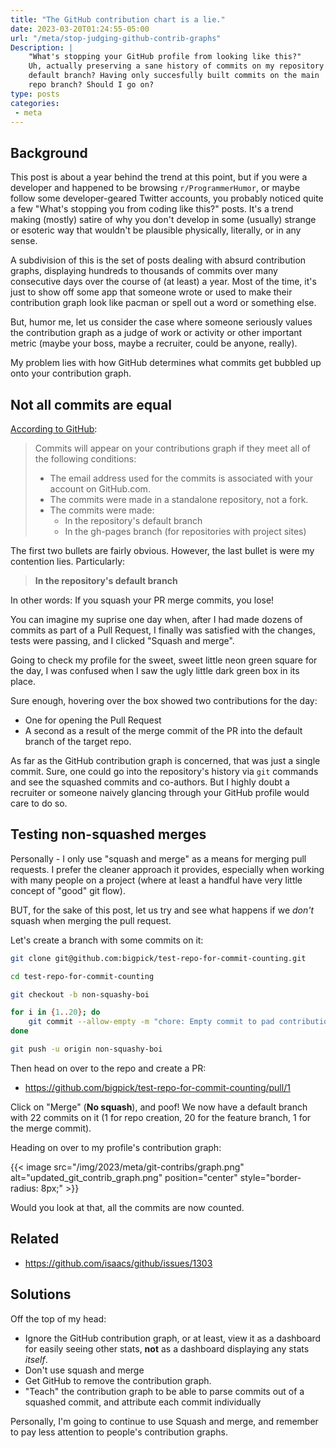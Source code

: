 ```yaml
---
title: "The GitHub contribution chart is a lie."
date: 2023-03-20T01:24:55-05:00
url: "/meta/stop-judging-github-contrib-graphs"
Description: |
    "What's stopping your GitHub profile from looking like this?"
    Uh, actually preserving a sane history of commits on my repository's
    default branch? Having only succesfully built commits on the main
    repo branch? Should I go on?
type: posts
categories:
 - meta
---
```


## Background

This post is about a year behind the trend at this point, but if you
were a developer and happened to be browsing `r/ProgrammerHumor`, or
maybe follow some developer-geared Twitter accounts, you probably noticed
quite a few "What's stopping you from coding like this?" posts. It's a
trend making (mostly) satire of why you don't develop in some (usually)
strange or esoteric way that wouldn't be plausible physically, literally,
or in any sense.

A subdivision of this is the set of posts dealing with absurd
contribution graphs, displaying hundreds to thousands of commits over
many consecutive days over the course of (at least) a year. Most of the
time, it's just to show off some app that someone wrote or
used to make their contribution graph look like pacman or spell out a
word or something else.

But, humor me, let us consider the case where someone seriously values
the contribution graph as a judge of work or activity or other important
metric (maybe your boss, maybe a recruiter, could be anyone, really).

My problem lies with how GitHub determines what commits get bubbled
up onto your contribution graph.

## Not all commits are equal

[According to GitHub][]:

> Commits will appear on your contributions graph if they meet all of the following conditions:
>
> * The email address used for the commits is associated with your account on GitHub.com.
> * The commits were made in a standalone repository, not a fork.
> * The commits were made:
>    * In the repository's default branch
>    * In the gh-pages branch (for repositories with project sites)

The first two bullets are fairly obvious. However, the last bullet is
were my contention lies. Particularly:

> **In the repository's default branch**

In other words: If you squash your PR merge commits, you lose!

You can imagine my suprise one day when, after I had made dozens of
commits as part of a Pull Request, I finally was satisfied with the
changes, tests were passing, and I clicked "Squash and merge".

Going to check my profile for the sweet, sweet little neon green square
for the day, I was confused when I saw the ugly little dark green box
in its place.

Sure enough, hovering over the box showed two contributions for the day:

* One for opening the Pull Request
* A second as a result of the merge commit of the PR into the default
  branch of the target repo.

As far as the GitHub contribution graph is concerned, that was just a
single commit. Sure, one could go into the repository's history via
`git` commands and see the squashed commits and co-authors. But I highly
doubt a recruiter or someone naively glancing through your GitHub profile
would care to do so.

## Testing non-squashed merges

Personally - I only use "squash and merge" as a means for merging pull
requests. I prefer the cleaner approach it provides, especially when
working with many people on a project (where at least a handful have
very little concept of "good" git flow).

BUT, for the sake of this post, let us try and see what happens if
we _don't_ squash when merging the pull request.

Let's create a branch with some commits on it:

```bash
git clone git@github.com:bigpick/test-repo-for-commit-counting.git

cd test-repo-for-commit-counting

git checkout -b non-squashy-boi

for i in {1..20}; do
    git commit --allow-empty -m "chore: Empty commit to pad contribution graph."
done

git push -u origin non-squashy-boi
```

Then head on over to the repo and create a PR:

* https://github.com/bigpick/test-repo-for-commit-counting/pull/1

Click on "Merge" (**No squash**), and poof! We now have a default branch
with 22 commits on it (1 for repo creation, 20 for the feature branch,
1 for the merge commit).

Heading on over to my profile's contribution graph:

{{< image src="/img/2023/meta/git-contribs/graph.png" alt="updated_git_contrib_graph.png" position="center" style="border-radius: 8px;" >}}

Would you look at that, all the commits are now counted.

## Related

* https://github.com/isaacs/github/issues/1303

## Solutions

Off the top of my head:

* Ignore the GitHub contribution graph, or at least, view it as a dashboard
  for easily seeing other stats, **not** as a dashboard displaying any
  stats _itself_.
* Don't use squash and merge
* Get GitHub to remove the contribution graph.
* "Teach" the contribution graph to be able to parse commits out of a
  squashed commit, and attribute each commit individually

Personally, I'm going to continue to use Squash and merge, and remember
to pay less attention to people's contribution graphs.

[According to GitHub]: <https://docs.github.com/en/account-and-profile/setting-up-and-managing-your-github-profile/managing-contribution-settings-on-your-profile/why-are-my-contributions-not-showing-up-on-my-profile#contributions-that-are-counted>
